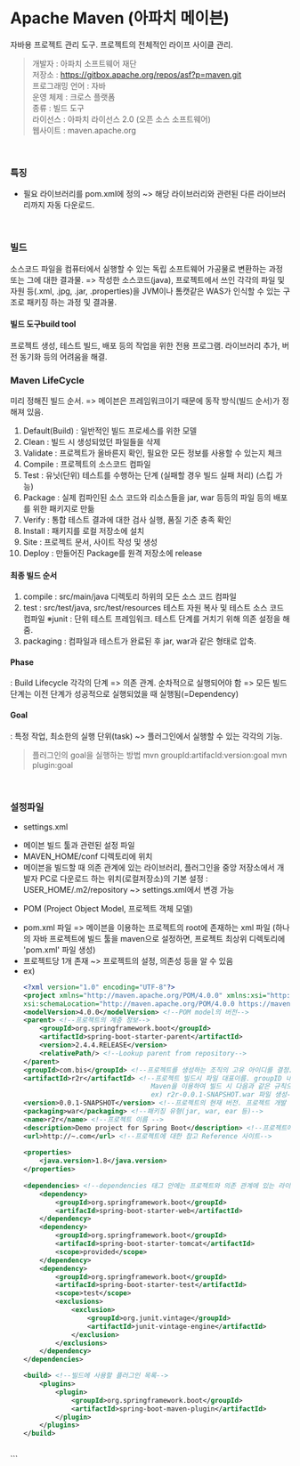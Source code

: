 Apache Maven (아파치 메이븐)
=============================

자바용 프로젝트 관리 도구.
프로젝트의 전체적인 라이프 사이클 관리. <br/>



> 개발자 : 아파치 소프트웨어 재단 <br/>
저장소 : https://gitbox.apache.org/repos/asf?p=maven.git <br/>
프로그래밍 언어 : 자바 <br/>
운영 체제 : 크로스 플랫폼 <br/>
종류 : 빌드 도구 <br/>
라이선스 : 아파치 라이선스 2.0 (오픈 소스 소프트웨어) <br/>
웹사이트 : 	maven.apache.org <br/>

<br/>

### 특징
* 필요 라이브러리를 pom.xml에 정의 ~> 해당 라이브러리와 관련된 다른 라이브러리까지 자동 다운로드.

<br/>

### 빌드
소스코드 파일을 컴퓨터에서 실행할 수 있는 독립 소프트웨어 가공물로 변환하는 과정 또는 그에 대한 결과물.
=> 작성한 소스코드(java), 프로젝트에서 쓰인 각각의 파일 및 자원 등(.xml, .jpg, .jar, .properties)을 JVM이나 톰캣같은 WAS가 인식할 수 있는 구조로 패키징 하는 과정 및 결과물.

#### 빌드 도구build tool
프로젝트 생성, 테스트 빌드, 배포 등의 작업을 위한 전용 프로그램.
라이브러리 추가, 버전 동기화 등의 어려움을 해결.

### Maven LifeCycle
미리 정해진 빌드 순서.
=> 메이븐은 프레임워크이기 때문에 동작 방식(빌드 순서)가 정해져 있음.
1. Default(Build) : 일반적인 빌드 프로세스를 위한 모델
2. Clean : 빌드 시 생성되었던 파일들을 삭제
3. Validate : 프로젝트가 올바른지 확인, 필요한 모든 정보를 사용할 수 있는지 체크
4. Compile : 프로젝트의 소스코드 컴파일
5. Test : 유닛(단위) 테스트를 수행하는 단계 (실패할 경우 빌드 실패 처리) (스킵 가능)
6. Package : 실제 컴파인된 소스 코드와 리소스들을 jar, war 등등의 파일 등의 배포를 위한 패키지로 만듦
6. Verify : 통합 테스트 결과에 대한 검사 실행, 품질 기준 충족 확인
7. Install : 패키지를 로컬 저장소에 설치
8. Site : 프로젝트 문서, 사이트 작성 및 생성
9. Deploy : 만들어진 Package를 원격 저장소에 release

#### 최종 빌드 순서
1. compile : src/main/java 디렉토리 하위의 모든 소스 코드 컴파일
2. test : src/test/java, src/test/resources 테스트 자원 복사 및 테스트 소스 코드 컴파일
    ※junit : 단위 테스트 프레임워크. 테스트 단계를 거치기 위해 의존 설정을 해줌.
3. packaging : 컴파일과 테스트가 완료된 후 jar, war과 같은 형태로 압축.

#### Phase
: Build Lifecycle 각각의 단계
=> 의존 관계. 순차적으로 실행되어야 함 => 모든 빌드 단계는 이전 단계가 성공적으로 실행되었을 때 실행됨(=Dependency)

#### Goal
: 특정 작업, 최소한의 실행 단위(task) ~> 플러그인에서 실행할 수 있는 각각의 기능.
> 플러그인의 goal을 실행하는 방법
mvn groupId:artifacId:version:goal
mvn plugin:goal

<br/>

### 설정파일
* settings.xml
 - 메이븐 빌드 툴과 관련된 설정 파일
 - MAVEN_HOME/conf 디렉토리에 위치
 - 메이븐을 빌드할 때 의존 관계에 있는 라이브러리, 플러그인을 중앙 저장소에서 개발자 PC로 다운로드 하는 위치(로컬저장소)의 기본 설정 : USER_HOME/.m2/repository  ~> settings.xml에서 변경 가능

* POM (Project Object Model, 프로젝트 객체 모델)
 - pom.xml 파일 => 메이븐을 이용하는 프로젝트의 root에 존재하는 xml 파일
   (하나의 자바 프로젝트에 빌드 툴을 maven으로 설정하면, 프로젝트 최상위 디렉토리에 'pom.xml' 파일 생성)
 - 프로젝트당 1개 존재 ~> 프로젝트의 설정, 의존성 등을 알 수 있음
 - ex)
    ``` xml
    <?xml version="1.0" encoding="UTF-8"?>
    <project xmlns="http://maven.apache.org/POM/4.0.0" xmlns:xsi="http://www.w3.org/2001/XMLSchema-instance"
    xsi:schemaLocation="http://maven.apache.org/POM/4.0.0 https://maven.apache.org/xsd/maven-4.0.0.xsd">
    <modelVersion>4.0.0</modelVersion> <!--POM model의 버전-->
    <parent> <!--프로젝트의 계층 정보-->
        <groupId>org.springframework.boot</groupId>
        <artifactId>spring-boot-starter-parent</artifactId>
        <version>2.4.4.RELEASE</version>
        <relativePath/> <!--Lookup parent from repository-->
    </parent>
    <groupId>com.bis</groupId> <!--프로젝트를 생성하는 조직의 고유 아이디를 결정. 일반적으로 도메인 이름을 거꾸로 적음 -->
    <artifactId>r2r</artifactId> <!--프로젝트 빌드시 파일 대표이름. groupID 내에서 유일해야 함.
                                    Maven을 이용하여 빌드 시 다음과 같은 규칙으로 파일이 생성. artifactid-version.packaging.
                                    ex) r2r-0.0.1-SNAPSHOT.war 파일 생성-->
    <version>0.0.1-SNAPSHOT</version> <!--프로젝트의 현재 버전. 프로젝트 개발 중일 때는 SNAPSHOT을 접미사로 사용-->
    <packaging>war</packaging> <!--패키징 유형(jar, war, ear 등)-->
    <name>r2r</name> <!--프로젝트 이름 -->
    <description>Demo project for Spring Boot</description> <!--프로젝트에 대한 설명-->
    <url>http://~.com</url> <!--프로젝트에 대한 참고 Reference 사이트-->
        
    <properties>
        <java.version>1.8</java.version>
    </properties>
        
    <dependencies> <!--dependencies 태그 안에는 프로젝트와 의존 관계에 있는 라이브러리를 관리-->
        <dependency>
            <groupId>org.springframework.boot</groupId>
            <artifacId>spring-boot-starter-web</artifactId>
        </dependency>
        <dependency>
            <groupId>org.springframework.boot</groupId>
            <artifacId>spring-boot-starter-tomcat</artifactId>
            <scope>provided</scope>
        </dependency>
        <dependency>
            <groupId>org.springframework.boot</groupId>
            <artifacId>spring-boot-starter-test</artifactId>
            <scope>test</scope>
            <exclusions>
                <exclusion>
                    <groupId>org.junit.vintage</groupId>
                    <artifactId>junit-vintage-engine</artifactId>
                </exclusion>
            </exclusions>
        </dependency>
    </dependencies>
    
    <build> <!--빌드에 사용할 플러그인 목록-->
        <plugins>
            <plugin>
                <groupId>org.springframework.boot</groupId>
                <artifactId>spring-boot-maven-plugin</artifactId>
            </plugin>
        </plugins>
    </build>
        
</project>
```



